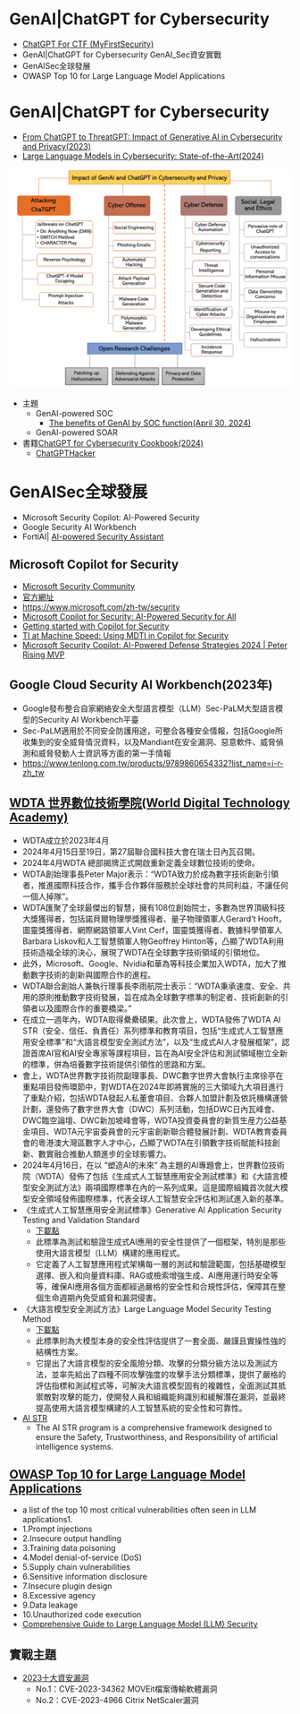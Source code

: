 # GenAI|ChatGPT for Cybersecurity
- [ChatGPT For CTF (MyFirstSecurity)](ChatGPT4CTF.md)
- GenAI|ChatGPT for Cybersecurity GenAI_Sec資安實戰
- GenAISec全球發展
- OWASP Top 10 for Large Language Model Applications

# GenAI|ChatGPT for Cybersecurity
- [From ChatGPT to ThreatGPT: Impact of Generative AI in Cybersecurity and Privacy(2023)](https://arxiv.org/abs/2307.00691)
- [Large Language Models in Cybersecurity: State-of-the-Art(2024)](https://arxiv.org/abs/2402.00891)


![GenAI_sec_2023](./pics/GenAI_sec_2023.png)

- 主題
  - GenAI-powered SOC
    - [The benefits of GenAI by SOC function(April 30, 2024)](https://redcanary.com/blog/security-operations/benefits-of-genai-by-soc-function/) 
  - GenAI-powered SOAR 
- 書籍[ChatGPT for Cybersecurity Cookbook(2024)](https://www.packtpub.com/product/chatgpt-for-cybersecurity-cookbook/9781805124047)
    - [ChatGPTHacker](ChatGPTHacker.md) 

# GenAISec全球發展
- Microsoft Security Copilot: AI-Powered Security
- Google Security AI Workbench
- FortiAI| [AI-powered Security Assistant](https://www.fortinet.com/products/fortiai)

## Microsoft Copilot for Security 
- [Microsoft Security Community](https://www.youtube.com/@MicrosoftSecurityCommunity)
- [官方網址](https://www.microsoft.com/zh-tw/security/business/ai-machine-learning/microsoft-copilot-security)
- https://www.microsoft.com/zh-tw/security
- [Microsoft Copilot for Security: AI-Powered Security for All](https://www.youtube.com/watch?v=sNaxv2zflmc)
- [Getting started with Copilot for Security](https://www.youtube.com/watch?v=6qR7PyRMoQ8)
- [TI at Machine Speed: Using MDTI in Copilot for Security](https://www.youtube.com/watch?v=tdZ6UivzrTQ)
- [Microsoft Security Copilot: AI-Powered Defense Strategies 2024 | Peter Rising MVP](https://www.youtube.com/watch?v=q4nF2eHw7Fc)

## Google Cloud Security AI Workbench(2023年)
- Google發布整合自家網絡安全大型語言模型（LLM）Sec-PaLM大型語言模型的Security AI Workbench平臺
- Sec-PaLM適用於不同安全防護用途，可整合各種安全情報，包括Google所收集到的安全威脅情況資料，以及Mandiant在安全漏洞、惡意軟件、威脅偵測和威脅發動人士資訊等方面的第一手情報
- https://www.tenlong.com.tw/products/9789860654332?list_name=i-r-zh_tw

## [WDTA 世界數位技術學院(World Digital Technology Academy)](https://wdtacademy.org/)
- WDTA成立於2023年4月
- 2024年4月15日至19日，第27屆聯合國科技大會在瑞士日內瓦召開。
- 2024年4月WDTA 總部揭牌正式開啟重新定義全球數位技術的使命。
- WDTA創始理事長Peter Major表示：“WDTA致力於成為數字技術創新引領者，推進國際科技合作，攜手合作夥伴服務於全球社會的共同利益，不讓任何一個人掉隊”。
- WDTA匯聚了全球最傑出的智慧，擁有108位創始院士，多數為世界頂級科技大獎獲得者，包括諾貝爾物理學獎獲得者、量子物理領軍人Gerard’t Hooft，圖靈獎獲得者、網際網路領軍人Vint Cerf，圖靈獎獲得者、數據科學領軍人Barbara Liskov和人工智慧領軍人物Geoffrey Hinton等，凸顯了WDTA利用技術造福全球的決心，展現了WDTA在全球數字技術領域的引領地位。
- 此外，Microsoft、Google、Nvidia和華為等科技企業加入WDTA，加大了推動數字技術的創新與國際合作的進程。
- WDTA聯合創始人兼執行理事長李雨航院士表示：“WDTA秉承速度、安全、共用的原則推動數字技術發展，旨在成為全球數字標準的制定者、技術創新的引領者以及國際合作的重要橋梁。”
- 在成立一週年內，WDTA取得纍纍碩果。此次會上，WDTA發佈了WDTA AI STR（安全、信任、負責任）系列標準和教育項目，包括“生成式人工智慧應用安全標準”和“大語言模型安全測試方法”，以及“生成式AI人才發展框架”，認證首席AI官和AI安全專家等課程項目，旨在為AI安全評估和測試領域樹立全新的標準，併為培養數字技術提供引領性的思路和方案。
- 會上，WDTA世界數字技術院副理事長、DWC數字世界大會執行主席徐亭在重點項目發佈環節中，對WDTA在2024年即將實施的三大領域九大項目進行了重點介紹，包括WDTA發起人私董會項目、合夥人加盟計劃及依託機構運營計劃，還發佈了數字世界大會（DWC）系列活動，包括DWC日內瓦峰會、DWC臨空論壇、DWC新加坡峰會等，WDTA投資委員會的新質生産力公益基金項目、WDTA元宇宙委員會的元宇宙創新聯合體發展計劃、WDTA教育委員會的粵港澳大灣區數字人才中心，凸顯了WDTA在引領數字技術賦能科技創新、數實融合推動人類進步的全球影響力。
- 2024年4月16日，在以 “塑造AI的未來” 為主題的AI專題會上，世界數位技術院（WDTA）發佈了包括《生成式人工智慧應用安全測試標準》和《大語言模型安全測試方法》兩項國際標準在內的一系列成果。這是國際組織首次就大模型安全領域發佈國際標準，代表全球人工智慧安全評估和測試進入新的基準。
- 《生成式人工智慧應用安全測試標準》Generative AI Application Security Testing and Validation Standard
  - [下載點](https://www.wdtacademy.org/publications/GenerativeAiApplicationSecurityTestingAndValidationStandard)
  - 此標準為測試和驗證生成式AI應用的安全性提供了一個框架，特別是那些使用大語言模型（LLM）構建的應用程式。
  - 它定義了人工智慧應用程式架構每一層的測試和驗證範圍，包括基礎模型選擇、嵌入和向量資料庫、RAG或檢索增強生成、AI應用運行時安全等等，確保AI應用各個方面都經過嚴格的安全性和合規性評估，保障其在整個生命週期內免受威脅和漏洞侵害。
- 《大語言模型安全測試方法》Large Language Model Security Testing Method
  - [下載點](https://wdtacademy.org/publications/LargeLanguageModelSecurityTestingMethod)
  - 此標準則為大模型本身的安全性評估提供了一套全面、嚴謹且實操性強的結構性方案。
  - 它提出了大語言模型的安全風險分類、攻擊的分類分級方法以及測試方法，並率先給出了四種不同攻擊強度的攻擊手法分類標準，提供了嚴格的評估指標和測試程式等，可解決大語言模型固有的複雜性，全面測試其抵禦敵對攻擊的能力，使開發人員和組織能夠識別和緩解潛在漏洞，並最終提高使用大語言模型構建的人工智慧系統的安全性和可靠性。
- [AI STR](https://wdtacademy.org/keys/aiStr)
  - The AI STR program is a comprehensive framework designed to ensure the Safety, Trustworthiness, and Responsibility of artificial intelligence systems. 

## [OWASP Top 10 for Large Language Model Applications](https://owasp.org/www-project-top-10-for-large-language-model-applications/)
- a list of the top 10 most critical vulnerabilities often seen in LLM applications1.
- 1.Prompt injections
- 2.Insecure output handling
- 3.Training data poisoning
- 4.Model denial-of-service (DoS)
- 5.Supply chain vulnerabilities
- 6.Sensitive information disclosure
- 7.Insecure plugin design
- 8.Excessive agency
- 9.Data leakage
- 10.Unauthorized code execution
- [Comprehensive Guide to Large Language Model (LLM) Security](https://www.lakera.ai/blog/llm-security)
## 實戰主題
- [2023十大資安漏洞](https://www.ithome.com.tw/article/162080)
  - No.1：CVE-2023-34362 MOVEit檔案傳輸軟體漏洞
  - No.2：CVE-2023-4966 Citrix NetScaler漏洞
